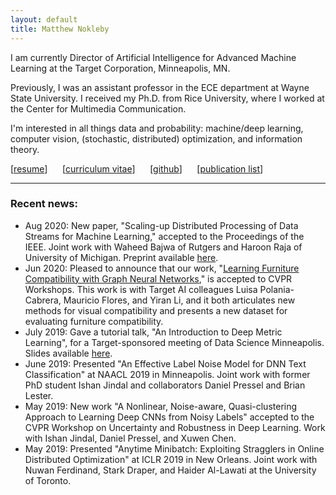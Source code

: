 ```yaml
---
layout: default
title: Matthew Nokleby
---
```


I am currently Director of Artificial Intelligence for Advanced Machine Learning at the Target Corporation, Minneapolis, MN.

Previously, I was an assistant professor in the ECE department at Wayne State University. I received my Ph.D. from Rice University, where I worked at the Center for Multimedia Communication.

I'm interested in all things data and probability: machine/deep learning, computer vision, (stochastic, distributed) optimization, and information theory.

[[resume](resume.pdf)] &nbsp;&nbsp;&nbsp;&nbsp; [[curriculum vitae](cv.pdf)] &nbsp;&nbsp;&nbsp;&nbsp; [[github](https://github.com/docnok)] &nbsp;&nbsp;&nbsp;&nbsp; [[publication list](publications.html)]

---

### Recent news:
- Aug 2020: New paper, "Scaling-up Distributed Processing of Data Streams for Machine Learning," accepted to the Proceedings of the IEEE. Joint work with Waheed Bajwa of Rutgers and Haroon Raja of University of Michigan. Preprint available [here](https://arxiv.org/abs/2005.08854).
- Jun 2020: Pleased to announce that our work, "[Learning Furniture Compatibility with Graph Neural Networks](https://openaccess.thecvf.com/content_CVPRW_2020/papers/w22/Polania_Learning_Furniture_Compatibility_With_Graph_Neural_Networks_CVPRW_2020_paper.pdf)," is accepted to CVPR Workshops. This work is with Target AI colleagues Luisa Polania-Cabrera, Mauricio Flores, and Yiran Li, and it both articulates new methods for visual compatibility and presents a new dataset for evaluating furniture compatibility.
- July 2019: Gave a tutorial talk, "An Introduction to Deep Metric Learning", for a Target-sponsored meeting of Data Science Minneapolis. Slides available [here](talks/dsm-jul-2019/#).
- June 2019: Presented "An Effective Label Noise Model for DNN Text Classification" at NAACL 2019 in Minneapolis. Joint work with former PhD student Ishan Jindal and collaborators Daniel Pressel and Brian Lester.
- May 2019: New work "A Nonlinear, Noise-aware, Quasi-clustering Approach to Learning Deep CNNs from Noisy Labels" accepted to the CVPR Workshop on Uncertainty and Robustness in Deep Learning. Work with Ishan Jindal, Daniel Pressel, and Xuwen Chen.
- May 2019: Presented "Anytime Minibatch: Exploiting Stragglers in Online Distributed Optimization" at ICLR 2019 in New Orleans. Joint work with Nuwan Ferdinand, Stark Draper, and Haider Al-Lawati at the University of Toronto.
